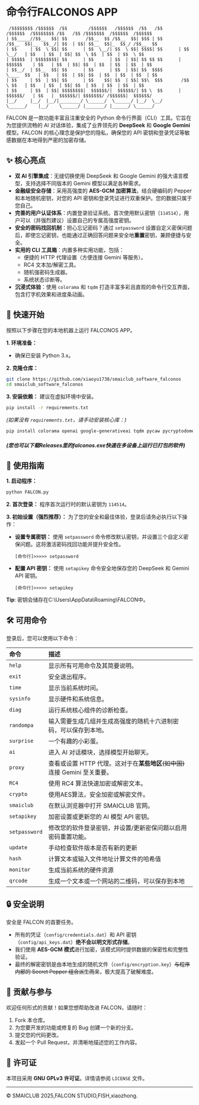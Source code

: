 # 命令行FALCONOS APP

```
 /$$$$$$$$ /$$$$$$  /$$        /$$$$$$   /$$$$$$  /$$   /$$        /$$$$$$  /$$$$$$$$ /$$   /$$ /$$$$$$$  /$$$$$$  /$$$$$$
| $$_____//$$__  $$| $$       /$$__  $$ /$$__  $$| $$$ | $$       /$$__  $$|__  $$__/| $$  | $$| $$__  $$|_  $$_/ /$$__  $$
| $$     | $$  \ $$| $$      | $$  \__/| $$  \ $$| $$$$| $$      | $$  \__/   | $$   | $$  | $$| $$  \ $$  | $$  | $$  \ $$
| $$$$$  | $$$$$$$$| $$      | $$      | $$  | $$| $$ $$ $$      |  $$$$$$    | $$   | $$  | $$| $$  | $$  | $$  | $$  | $$
| $$__/  | $$__  $$| $$      | $$      | $$  | $$| $$  $$$$       \____  $$   | $$   | $$  | $$| $$  | $$  | $$  | $$  | $$
| $$     | $$  | $$| $$      | $$    $$| $$  | $$| $$\  $$$       /$$  \ $$   | $$   | $$  | $$| $$  | $$  | $$  | $$  | $$
| $$     | $$  | $$| $$$$$$$$|  $$$$$$/|  $$$$$$/| $$ \  $$      |  $$$$$$/   | $$   |  $$$$$$/| $$$$$$$/ /$$$$$$|  $$$$$$/
|__/     |__/  |__/|________/ \______/  \______/ |__/  \__/       \______/    |__/    \______/ |_______/ |______/ \______/
```

FALCON 是一款功能丰富且注重安全的 Python 命令行界面（CLI）工具。它旨在为您提供流畅的 AI 对话体验，集成了业界领先的 **DeepSeek** 和 **Google Gemini** 模型。FALCON 的核心理念是保护您的隐私，确保您的 API 密钥和登录凭证等敏感数据在本地得到严密的加密存储。

## ✨ 核心亮点

* **双 AI 引擎集成**：无缝切换使用 DeepSeek 和 Google Gemini 的强大语言模型，支持选择不同版本的 Gemini 模型以满足各种需求。
* **金融级安全存储**：采用高强度的 **AES-GCM 加密算法**，结合硬编码的 Pepper 和本地随机密钥，对您的 API 密钥和登录凭证进行双重保护。您的数据只属于您自己。
* **完善的用户认证体系**：内置登录验证系统。首次使用默认密钥（`114514`），用户可以（并强烈建议）设置自己的专属高强度密钥。
* **安全的密码找回机制**：担心忘记密码？通过 `setpassword` 设置自定义密保问题后，即使忘记密钥，也能通过正确回答问题来安全地**重置**密钥，兼顾便捷与安全。
* **实用的 CLI 工具箱**：内置多种实用功能，包括：
  * 便捷的 HTTP 代理设置（方便连接 Gemini 等服务）。
  * RC4 文本加/解密工具。
  * 随机强密码生成器。
  * 系统状态诊断等。
* **沉浸式体验**：使用 `colorama` 和 `tqdm` 打造丰富多彩且直观的命令行交互界面，包含打字机效果和进度条动画。

## 🚀 快速开始

按照以下步骤在您的本地机器上运行 FALCONOS APP。

**1. 环境准备：**

* 确保已安装 Python 3.x。

**2. 克隆仓库：**

```bash
git clone https://github.com/xiaoyu1738/smaiclub_software_falconos
cd smaiclub_software_falconos
```

**3. 安装依赖：**
建议在虚拟环境中安装。

```bash
pip install -r requirements.txt
```

*(如果没有 `requirements.txt`，请手动安装核心库：)*

```bash
pip install colorama openai google-generativeai tqdm pycaw pycryptodome
```

##### (您也可以下载Releases里的falconos.exe快速在多设备上运行已打包的软件)

## 📖 使用指南

**1. 启动程序：**

```bash
python FALCON.py
```

**2. 首次登录：**
程序首次运行时的默认密钥为 `114514`。

**3. 初始设置（强烈推荐）：**
为了您的安全和最佳体验，登录后请务必执行以下操作：

* **设置专属密钥：** 使用 `setpassword` 命令修改默认密钥，并设置三个自定义密保问题。这将激活密码找回功能并提升安全性。
  
  ```
  [命令行]>>>>> setpassword
  ```

* **配置 API 密钥：** 使用 `setapikey` 命令安全地保存您的 DeepSeek 和 Gemini API 密钥。
  
  ```
  [命令行]>>>>> setapikey
  ```

**Tip**: 密钥会储存在C:\Users\AppData\Roaming\FALCON中。

## 🛠️ 可用命令

登录后，您可以使用以下命令：

| 命令            | 描述                                                 |
|:------------- |:-------------------------------------------------- |
| `help`        | 显示所有可用命令及其简要说明。                                    |
| `exit`        | 安全退出程序。                                            |
| `time`        | 显示当前系统时间。                                          |
| `sysinfo`     | 显示硬件和系统信息。                                         |
| `diag`        | 运行系统核心组件的诊断检查。                                     |
| `randompa`    | 输入需要生成几组并生成高强度的随机十六进制密码，可以保存到本地。                   |
| `surprise`    | 一个有趣的小彩蛋。                                          |
| `ai`          | 进入 AI 对话模块，选择模型开始聊天。                               |
| `proxy`       | 查看或设置 HTTP 代理。这对于在**某些地区**~~(如中国)~~连接 Gemini 至关重要。 |
| `RC4`         | 使用 RC4 算法快速加密或解密文本。                                |
| `crypto`      | 使用AES算法，安全加密或解密文件。                                 |
| `smaiclub`    | 在默认浏览器中打开 SMAICLUB 官网。                             |
| `setapikey`   | 加密设置或更新您的 AI 模型 API 密钥。                            |
| `setpassword` | 修改您的软件登录密钥，并设置/更新密保问题以启用密码重置功能。                    |
| `update`      | 手动检查软件版本是否有新的更新                                    |
| `hash`        | 计算文本或输入文件地址计算文件的哈希值                                |
| `monitor`     | 生成当前系统的硬件资源                                        |
| `qrcode`      | 生成一个文本或一个网站的二维码，可以保存到本地                            |

## 🔒 安全说明

安全是 FALCON 的首要任务。

* 所有的凭证（`config/credentials.dat`）和 API 密钥（`config/api_keys.dat`）**绝不会以明文形式存储**。
* 我们使用 **AES-GCM 模式**进行加密，该模式同时提供数据的保密性和完整性验证。
* 最终的解密密钥是由本地生成的随机文件（`config/encryption.key`）~~与程序内部的 Secret Pepper 组合派生而来~~，极大提高了破解难度。

## 🤝 贡献与参与

欢迎任何形式的贡献！如果您想帮助改进 FALCON，请随时：

1. Fork 本仓库。
2. 为您要开发的功能或修复的 Bug 创建一个新的分支。
3. 提交您的代码更改。
4. 发起一个 Pull Request，并清晰地描述您的工作内容。

## 📄 许可证

本项目采用 **GNU GPLv3 许可证**。详情请参阅 `LICENSE` 文件。

---

© SMAICLUB 2025,FALCON STUDIO,FISH,xiaozhong.
